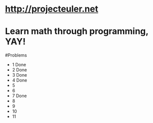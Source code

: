 # http://projecteuler.net

# Learn math through programming, YAY!

#Problems
-	1	Done
-   2   Done
-   3   Done
-   4   Done
-   5
-   6      
-   7   Done
-   8   
-   9   
-   10   
-   11   
